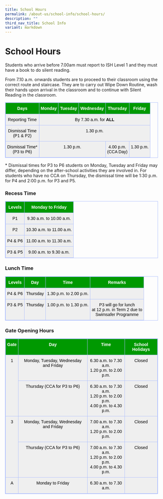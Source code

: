 ```yaml
---
title: School Hours
permalink: /about-us/school-info/school-hours/
description: ""
third_nav_title: School Info
variant: markdown
---
```

School Hours
============
Students who arrive before 7.00am must report to ISH Level 1 and they must have a book to do silent reading.

From 7.10 a.m. onwards students are to proceed to their classroom using the correct route and staircase. They are to carry out Wipe Down Routine, wash their hands upon arrival in the classroom and to continue with Silent Reading in the classroom. 

<style type="text/css">
.tg  {border-collapse: collapse;border-spacing: 0;border: 1px solid #aabcfe;}
.tg td, .tg th {border: 1px solid #aabcfe;font-family: Arial, sans-serif;font-size: 14px;overflow: hidden;padding: 10px 5px;word-break:normal;}
.tg td {background-color: #e8edff;color: #669;}
.tg th {background-color: #b9c9fe;color: #039;font-weight: normal;}
.tg .tg-51ln {background-color: #009901;color: #ffffff;font-weight: bold;text-align: center;vertical-align: top;border: 1px solid#aabcfe;}
.tg .tg-735f {background-color: #efefef;color: #000000;text-align: center;vertical-align: top;border: 1px solid #aabcfe;}
</style>
<table class="tg">
<thead>
  <tr>
    <th class="tg-51ln">Days</th>
    <th class="tg-51ln">Monday </th>
    <th class="tg-51ln">Tuesday</th>
    <th class="tg-51ln">Wednesday</th>
    <th class="tg-51ln">Thursday</th>
    <th class="tg-51ln">Friday</th>
  </tr>
</thead>
<tbody>
  <tr>
    <td class="tg-735f">Reporting Time</td>
    <td class="tg-735f" colspan="5">By 7.30 a.m. for <span style="font-weight:bold">ALL</span></td>
  </tr>
  <tr>
    <td class="tg-735f">Dismissal Time<br>(P1 &amp; P2)</td>
    <td class="tg-735f" colspan="5">1.30 p.m.</td>
  </tr>
  <tr>
    <td class="tg-735f">Dismissal Time*<br>(P3 to P6)</td>
    <td class="tg-735f" colspan="3">1.30 p.m.</td>
    <td class="tg-735f">4.00 p.m.<br>(CCA Day)</td>
    <td class="tg-735f">1.30 p.m.</td>
  </tr>
</tbody>
</table>

\* Dismissal times for P3 to P6 students on Monday, Tuesday and Friday may differ, depending on the after-school activities they are involved in. For students who have no CCA on Thursday, the dismissal time will be 1:30 p.m. for P4 and 2:00 p.m. for P3 and P5.

### Recess Time

<table class="tg">
<thead>
  <tr>
    <th class="tg-51ln">Levels</th>
    <th class="tg-51ln">Monday to Friday</th>
  </tr>
</thead>
<tbody>
  <tr>
    <td class="tg-735f">P1</td>
    <td class="tg-735f">9.30 a.m. to 10.00 a.m.</td>
  </tr>
  <tr>
    <td class="tg-735f">P2</td>
    <td class="tg-735f">10.30 a.m. to 11.00 a.m.</td>
  </tr>
  <tr>
    <td class="tg-735f">P4 &amp; P6</td>
    <td class="tg-735f">11.00 a.m. to 11.30 a.m.</td>
  </tr>
	  <tr>
    <td class="tg-735f">P3 &amp; P5</td>
    <td class="tg-735f">9.00 a.m. to 9.30 a.m.</td>
  </tr>
 
</tbody>
</table>

### Lunch Time

<table class="tg">
<thead>
  <tr>
    <th class="tg-51ln">Levels</th>
    <th class="tg-51ln">Day</th>
    <th class="tg-51ln">Time</th>
		 <th class="tg-51ln">Remarks</th>
  </tr>
</thead>
<tbody>
  <tr>
    <td class="tg-735f">P4  &amp; P6</td>
    <td class="tg-735f">Thursday</td>
    <td class="tg-735f">1.30 p.m. to 2.00 p.m.</td>
		<td class="tg-735f"></td>
  </tr>
  <tr>
    <td class="tg-735f">P3 &amp; P5</td>
		<td class="tg-735f">Thursday</td>
    <td class="tg-735f">1.00 p.m. to 1.30 p.m.</td>
		<td class="tg-735f">P3 will go for lunch <br> at 12 p.m. in Term 2 due to <br>Swimsafer Programme</td>
  </tr>
</tbody>
</table>

### Gate Opening Hours

<table class="tg">
<thead>
  <tr>
    <th class="tg-51ln">Gate</th>
    <th class="tg-51ln">Day</th>
    <th class="tg-51ln">Time</th>
    <th class="tg-51ln">School Holidays</th>
  </tr>
</thead>
<tbody>
  <tr>
    <td class="tg-735f" rowspan="2">1</td>
    <td class="tg-735f">Monday, Tuesday, Wednesday and Friday</td>
    <td class="tg-735f">6.30 a.m. to 7.30 a.m.<br>1.20 p.m. to 2.00 p.m.</td>
    <td class="tg-735f">Closed</td>
  </tr>
  <tr>
    <td class="tg-735f">Thursday (CCA for P3 to P6)</td>
    <td class="tg-735f">6.30 a.m. to 7.30 a.m.<br>1.20 p.m. to 2.00 p.m.<br>4.00 p.m. to 4.30 p.m.</td>
    <td class="tg-735f">Closed</td>
  </tr>
  <tr>
    <td class="tg-735f" rowspan="2">3</td>
    <td class="tg-735f">Monday, Tuesday, Wednesday and Friday</td>
    <td class="tg-735f">7.00 a.m. to 7.30 a.m.<br>1.20 p.m. to 2.00 p.m.</td>
    <td class="tg-735f">Closed</td>
  </tr>
  <tr>
    <td class="tg-735f">Thursday (CCA for P3 to P6)</td>
    <td class="tg-735f">7.00 a.m. to 7.30 a.m.<br>1.20 p.m. to 2.00 p.m.<br>4.00 p.m. to 4.30 p.m.</td>
    <td class="tg-735f">Closed</td>
  </tr>
  <tr>
    <td class="tg-735f">A</td>
    <td class="tg-735f">Monday to Friday</td>
    <td class="tg-735f">6.30 a.m. to 7.30 a.m.</td>
    <td class="tg-735f"></td>
  </tr>
</tbody>
</table>